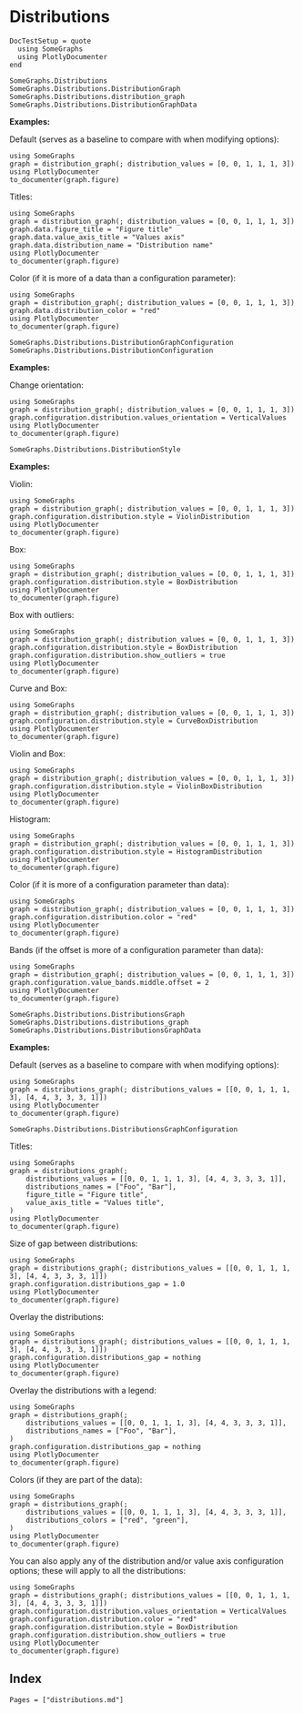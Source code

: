 # Distributions

```@meta
DocTestSetup = quote
  using SomeGraphs
  using PlotlyDocumenter
end
```

```@docs
SomeGraphs.Distributions
SomeGraphs.Distributions.DistributionGraph
SomeGraphs.Distributions.distribution_graph
SomeGraphs.Distributions.DistributionGraphData
```

**Examples:**

Default (serves as a baseline to compare with when modifying options):

```@example
using SomeGraphs
graph = distribution_graph(; distribution_values = [0, 0, 1, 1, 1, 3])
using PlotlyDocumenter
to_documenter(graph.figure)
```

Titles:

```@example
using SomeGraphs
graph = distribution_graph(; distribution_values = [0, 0, 1, 1, 1, 3])
graph.data.figure_title = "Figure title"
graph.data.value_axis_title = "Values axis"
graph.data.distribution_name = "Distribution name"
using PlotlyDocumenter
to_documenter(graph.figure)
```

Color (if it is more of a data than a configuration parameter):

```@example
using SomeGraphs
graph = distribution_graph(; distribution_values = [0, 0, 1, 1, 1, 3])
graph.data.distribution_color = "red"
using PlotlyDocumenter
to_documenter(graph.figure)
```

```@docs
SomeGraphs.Distributions.DistributionGraphConfiguration
SomeGraphs.Distributions.DistributionConfiguration
```

**Examples:**

Change orientation:

```@example
using SomeGraphs
graph = distribution_graph(; distribution_values = [0, 0, 1, 1, 1, 3])
graph.configuration.distribution.values_orientation = VerticalValues
using PlotlyDocumenter
to_documenter(graph.figure)
```

```@docs
SomeGraphs.Distributions.DistributionStyle
```

**Examples:**

Violin:

```@example
using SomeGraphs
graph = distribution_graph(; distribution_values = [0, 0, 1, 1, 1, 3])
graph.configuration.distribution.style = ViolinDistribution
using PlotlyDocumenter
to_documenter(graph.figure)
```

Box:

```@example
using SomeGraphs
graph = distribution_graph(; distribution_values = [0, 0, 1, 1, 1, 3])
graph.configuration.distribution.style = BoxDistribution
using PlotlyDocumenter
to_documenter(graph.figure)
```

Box with outliers:

```@example
using SomeGraphs
graph = distribution_graph(; distribution_values = [0, 0, 1, 1, 1, 3])
graph.configuration.distribution.style = BoxDistribution
graph.configuration.distribution.show_outliers = true
using PlotlyDocumenter
to_documenter(graph.figure)
```

Curve and Box:

```@example
using SomeGraphs
graph = distribution_graph(; distribution_values = [0, 0, 1, 1, 1, 3])
graph.configuration.distribution.style = CurveBoxDistribution
using PlotlyDocumenter
to_documenter(graph.figure)
```

Violin and Box:

```@example
using SomeGraphs
graph = distribution_graph(; distribution_values = [0, 0, 1, 1, 1, 3])
graph.configuration.distribution.style = ViolinBoxDistribution
using PlotlyDocumenter
to_documenter(graph.figure)
```

Histogram:

```@example
using SomeGraphs
graph = distribution_graph(; distribution_values = [0, 0, 1, 1, 1, 3])
graph.configuration.distribution.style = HistogramDistribution
using PlotlyDocumenter
to_documenter(graph.figure)
```

Color (if it is more of a configuration parameter than data):

```@example
using SomeGraphs
graph = distribution_graph(; distribution_values = [0, 0, 1, 1, 1, 3])
graph.configuration.distribution.color = "red"
using PlotlyDocumenter
to_documenter(graph.figure)
```

Bands (if the offset is more of a configuration parameter than data):

```@example
using SomeGraphs
graph = distribution_graph(; distribution_values = [0, 0, 1, 1, 1, 3])
graph.configuration.value_bands.middle.offset = 2
using PlotlyDocumenter
to_documenter(graph.figure)
```

```@docs
SomeGraphs.Distributions.DistributionsGraph
SomeGraphs.Distributions.distributions_graph
SomeGraphs.Distributions.DistributionsGraphData
```

**Examples:**

Default (serves as a baseline to compare with when modifying options):

```@example
using SomeGraphs
graph = distributions_graph(; distributions_values = [[0, 0, 1, 1, 1, 3], [4, 4, 3, 3, 3, 1]])
using PlotlyDocumenter
to_documenter(graph.figure)
```

```@docs
SomeGraphs.Distributions.DistributionsGraphConfiguration
```

Titles:

```@example
using SomeGraphs
graph = distributions_graph(;
    distributions_values = [[0, 0, 1, 1, 1, 3], [4, 4, 3, 3, 3, 1]],
    distributions_names = ["Foo", "Bar"],
    figure_title = "Figure title",
    value_axis_title = "Values title",
)
using PlotlyDocumenter
to_documenter(graph.figure)
```

Size of gap between distributions:

```@example
using SomeGraphs
graph = distributions_graph(; distributions_values = [[0, 0, 1, 1, 1, 3], [4, 4, 3, 3, 3, 1]])
graph.configuration.distributions_gap = 1.0
using PlotlyDocumenter
to_documenter(graph.figure)
```

Overlay the distributions:

```@example
using SomeGraphs
graph = distributions_graph(; distributions_values = [[0, 0, 1, 1, 1, 3], [4, 4, 3, 3, 3, 1]])
graph.configuration.distributions_gap = nothing
using PlotlyDocumenter
to_documenter(graph.figure)
```

Overlay the distributions with a legend:

```@example
using SomeGraphs
graph = distributions_graph(;
    distributions_values = [[0, 0, 1, 1, 1, 3], [4, 4, 3, 3, 3, 1]],
    distributions_names = ["Foo", "Bar"],
)
graph.configuration.distributions_gap = nothing
using PlotlyDocumenter
to_documenter(graph.figure)
```

Colors (if they are part of the data):

```@example
using SomeGraphs
graph = distributions_graph(;
    distributions_values = [[0, 0, 1, 1, 1, 3], [4, 4, 3, 3, 3, 1]],
    distributions_colors = ["red", "green"],
)
using PlotlyDocumenter
to_documenter(graph.figure)
```

You can also apply any of the distribution and/or value axis configuration options; these will apply to all the distributions:

```@example
using SomeGraphs
graph = distributions_graph(; distributions_values = [[0, 0, 1, 1, 1, 3], [4, 4, 3, 3, 3, 1]])
graph.configuration.distribution.values_orientation = VerticalValues
graph.configuration.distribution.color = "red"
graph.configuration.distribution.style = BoxDistribution
graph.configuration.distribution.show_outliers = true
using PlotlyDocumenter
to_documenter(graph.figure)
```

## Index

```@index
Pages = ["distributions.md"]
```
